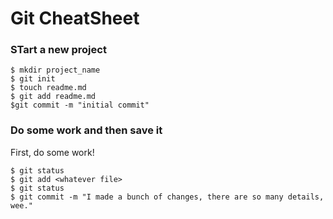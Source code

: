 # Git CheatSheet

### STart a new project

```shell
$ mkdir project_name
$ git init
$ touch readme.md
$ git add readme.md
$git commit -m "initial commit"
```

### Do some work and then save it

First, do some work!

```shell
$ git status
$ git add <whatever file>
$ git status
$ git commit -m "I made a bunch of changes, there are so many details, wee."
```

